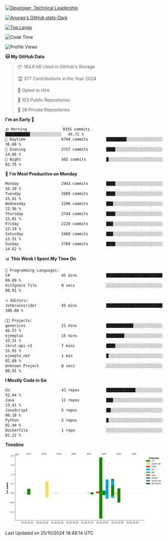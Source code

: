 <div>
  <a href="https://www.linkedin.com/in/arielpineiro/" target="_blank" rel="nofollow noopener noreferrer">
    <img src="https://img.shields.io/badge/-LinkedIn-%230077B5?style=for-the-badge&logo=linkedin&logoColor=white" alt="Developer, Technical Leadership" title="Ariel Piñeiro">
  </a>
</div>

[![Anurag's GitHub stats-Dark](https://github-readme-stats.vercel.app/api?username=arielsrv&show_icons=true&theme=dark#gh-dark-mode-only)](https://github.com/anuraghazra/github-readme-stats#gh-dark-mode-only)

[![Top Langs](https://github-readme-stats.vercel.app/api/top-langs/?username=arielsrv&layout=compact&langs_count=10&theme=dark#gh-dark-mode-only)](https://github.com/anuraghazra/github-readme-stats&theme=dark#gh-dark-mode-only)

<!--START_SECTION:waka-->
![Code Time](http://img.shields.io/badge/Code%20Time-1%2C106%20hrs%2049%20mins-blue)

![Profile Views](http://img.shields.io/badge/Profile%20Views-5-blue)

**🐱 My GitHub Data** 

> 📦 164.6 kB Used in GitHub's Storage 
 > 
> 🏆 377 Contributions in the Year 2024
 > 
> 💼 Opted to Hire
 > 
> 📜 103 Public Repositories 
 > 
> 🔑 26 Private Repositories 
 > 
**I'm an Early 🐤** 

```text
🌞 Morning                8355 commits        ███████████░░░░░░░░░░░░░░   45.71 % 
🌆 Daytime                6704 commits        █████████░░░░░░░░░░░░░░░░   36.68 % 
🌃 Evening                2717 commits        ████░░░░░░░░░░░░░░░░░░░░░   14.86 % 
🌙 Night                  502 commits         █░░░░░░░░░░░░░░░░░░░░░░░░   02.75 % 
```
📅 **I'm Most Productive on Monday** 

```text
Monday                   2943 commits        ████░░░░░░░░░░░░░░░░░░░░░   16.10 % 
Tuesday                  2889 commits        ████░░░░░░░░░░░░░░░░░░░░░   15.81 % 
Wednesday                2296 commits        ███░░░░░░░░░░░░░░░░░░░░░░   12.56 % 
Thursday                 2744 commits        ████░░░░░░░░░░░░░░░░░░░░░   15.01 % 
Friday                   2228 commits        ███░░░░░░░░░░░░░░░░░░░░░░   12.19 % 
Saturday                 2469 commits        ███░░░░░░░░░░░░░░░░░░░░░░   13.51 % 
Sunday                   2709 commits        ████░░░░░░░░░░░░░░░░░░░░░   14.82 % 
```


📊 **This Week I Spent My Time On** 

```text
💬 Programming Languages: 
C#                       45 mins             █████████████████████████   99.09 % 
GitIgnore file           0 secs              ░░░░░░░░░░░░░░░░░░░░░░░░░   00.91 % 

🔥 Editors: 
Jetbrainsrider           45 mins             █████████████████████████   100.00 % 

🐱‍💻 Projects: 
genericos                21 mins             ████████████░░░░░░░░░░░░░   46.57 % 
ejemplos                 15 mins             ████████░░░░░░░░░░░░░░░░░   33.31 % 
ikrut-api-v2             7 mins              ████░░░░░░░░░░░░░░░░░░░░░   15.91 % 
ejemplo_net              1 min               █░░░░░░░░░░░░░░░░░░░░░░░░   02.68 % 
Unknown Project          0 secs              ░░░░░░░░░░░░░░░░░░░░░░░░░   00.91 % 
```

**I Mostly Code in Go** 

```text
Go                       43 repos            █████████████░░░░░░░░░░░░   52.44 % 
Java                     11 repos            ███░░░░░░░░░░░░░░░░░░░░░░   13.41 % 
JavaScript               5 repos             ██░░░░░░░░░░░░░░░░░░░░░░░   06.10 % 
Python                   2 repos             █░░░░░░░░░░░░░░░░░░░░░░░░   02.44 % 
Dockerfile               1 repo              ░░░░░░░░░░░░░░░░░░░░░░░░░   01.22 % 
```



**Timeline**

![Lines of Code chart](https://raw.githubusercontent.com/arielsrv/arielsrv/main/assets/bar_graph.png)


 Last Updated on 25/10/2024 18:48:14 UTC
<!--END_SECTION:waka-->
